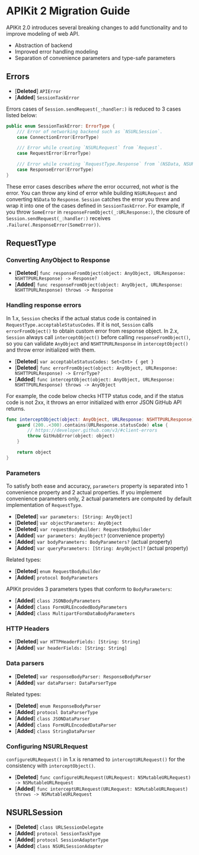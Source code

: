 # APIKit 2 Migration Guide

APIKit 2.0 introduces several breaking changes to add functionality and to improve modeling of web API.

- Abstraction of backend
- Improved error handling modeling
- Separation of convenience parameters and type-safe parameters

## Errors

- [**Deleted**] `APIError`
- [**Added**] `SessionTaskError`

Errors cases of `Session.sendRequest(_:handler:)` is reduced to 3 cases listed below:

```swift
public enum SessionTaskError: ErrorType {
    /// Error of networking backend such as `NSURLSession`.
    case ConnectionError(ErrorType)

    /// Error while creating `NSURLRequest` from `Request`.
    case RequestError(ErrorType)

    /// Error while creating `RequestType.Response` from `(NSData, NSURLResponse)`.
    case ResponseError(ErrorType)
}
```

These error cases describes *where* the error occurred, not *what* is the error. You can throw any kind of error while building `NSURLRequest` and converting `NSData` to `Response`. `Session` catches the error you threw and wrap it into one of the cases defined in `SessionTaskError`. For example, if you throw `SomeError` in `responseFromObject(_:URLResponse:)`, the closure of `Session.sendRequest(_:handler:)` receives `.Failure(.ResponseError(SomeError))`.

## RequestType

### Converting AnyObject to Response

- [**Deleted**] `func responseFromObject(object: AnyObject, URLResponse: NSHTTPURLResponse) -> Response?`
- [**Added**] `func responseFromObject(object: AnyObject, URLResponse: NSHTTPURLResponse) throws -> Response`

### Handling response errors

In 1.x, `Session` checks if the actual status code is contained in `RequestType.acceptableStatusCodes`. If it is not, `Session` calls `errorFromObject()` to obtain custom error from response object. In 2.x, `Session` always call `interceptObject()` before calling `responseFromObject()`, so you can validate `AnyObject` and `NSHTTPURLResponse` in `interceptObject()` and throw error initialized with them.

- [**Deleted**] `var acceptableStatusCodes: Set<Int> { get }`
- [**Deleted**] `func errorFromObject(object: AnyObject, URLResponse: NSHTTPURLResponse) -> ErrorType?`
- [**Added**] `func interceptObject(object: AnyObject, URLResponse: NSHTTPURLResponse) throws -> AnyObject`

For example, the code below checks HTTP status code, and if the status code is not 2xx, it throws an error initialized with error JSON GitHub API returns.

```swift
func interceptObject(object: AnyObject, URLResponse: NSHTTPURLResponse) throws -> AnyObject {
    guard (200..<300).contains(URLResponse.statusCode) else {
        // https://developer.github.com/v3/#client-errors
        throw GitHubError(object: object)
    }

    return object
}
```

### Parameters

To satisfy both ease and accuracy, `parameters` property is separated into 1 convenience property and 2 actual properties. If you implement convenience parameters only, 2 actual parameters are computed by default implementation of `RequestType`.

- [**Deleted**] `var parameters: [String: AnyObject]`
- [**Deleted**] `var objectParameters: AnyObject`
- [**Deleted**] `var requestBodyBuilder: RequestBodyBuilder`
- [**Added**] `var parameters: AnyObject?` (convenience property)
- [**Added**] `var bodyParameters: BodyParameters?` (actual property)
- [**Added**] `var queryParameters: [String: AnyObject]?` (actual property)

Related types:

- [**Deleted**] `enum RequestBodyBuilder`
- [**Added**] `protocol BodyParameters`

APIKit provides 3 parameters types that conform to `BodyParameters`:

- [**Added**] `class JSONBodyParameters`
- [**Added**] `class FormURLEncodedBodyParameters`
- [**Added**] `class MultipartFormDataBodyParameters`

### HTTP Headers

- [**Deleted**] `var HTTPHeaderFields: [String: String]`
- [**Added**] `var headerFields: [String: String]`

### Data parsers

- [**Deleted**] `var responseBodyParser: ResponseBodyParser`
- [**Added**] `var dataParser: DataParserType`

Related types:

- [**Deleted**] `enum ResponseBodyParser`
- [**Added**] `protocol DataParserType`
- [**Added**] `class JSONDataParser`
- [**Added**] `class FormURLEncodedDataParser`
- [**Added**] `class StringDataParser`

### Configuring NSURLRequest

`configureURLRequest()` in 1.x is renamed to `interceptURLRequest()` for the consistency with `interceptObject()`.

- [**Deleted**] `func configureURLRequest(URLRequest: NSMutableURLRequest) -> NSMutableURLRequest`
- [**Added**] `func interceptURLRequest(URLRequest: NSMutableURLRequest) throws -> NSMutableURLRequest`

## NSURLSession

- [**Deleted**] `class URLSessionDelegate`
- [**Added**] `protocol SessionTaskType`
- [**Added**] `protocol SessionAdapterType`
- [**Added**] `class NSURLSessionAdapter`
